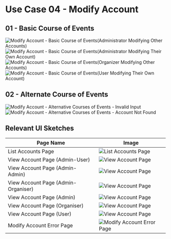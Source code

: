 # Use Case 04 - Modify Account

## 01 - Basic Course of Events

![Modify Account - Basic Course of Events(Administrator Modifying Other Accounts)](03-design/usecases/images/04-use-case-ModifyAccount-basic1.png)
![Modify Account - Basic Course of Events(Administrator Modifying Their Own Account)](03-design/usecases/images/04-use-case-ModifyAccount-basic2.png)
![Modify Account - Basic Course of Events(Organizer Modifying Other Accounts)](03-design/usecases/images/04-use-case-ModifyAccount-basic3.png)
![Modify Account - Basic Course of Events(User Modifying Their Own Account)](03-design/usecases/images/04-use-case-ModifyAccount-basic4.png)

## 02 - Alternate Course of Events

![Modify Account - Alternative Courses of Events - Invalid Input](03-design/usecases/images/04-use-case-ModifyAccount-alternate1.png)
![Modify Account - Alternative Courses of Events - Account Not Found](03-design/usecases/images/04-use-case-ModifyAccount-alternate2.png)

## Relevant UI Sketches
| Page Name                           | Image                                                                                |
|-------------------------------------|--------------------------------------------------------------------------------------|
| List Accounts Page                  | ![List Accounts Page](/01-requirements/UI/04-list-accounts.png)                      |
| View Account Page (Admin-User)      | ![View Account Page](/01-requirements/UI/06-view&modify-account-admin-user.png)      |
| View Account Page (Admin-Admin)     | ![View Account Page](/01-requirements/UI/12-view&modify-account-admin-admin.png)     |
| View Account Page (Admin-Organiser) | ![View Account Page](/01-requirements/UI/15-view&modify-account-admin-organiser.png) |
| View Account Page (Admin)           | ![View Account Page](/01-requirements/UI/16-profile-admin.png)                       |
| View Account Page (Organiser)       | ![View Account Page](/01-requirements/UI/21-profile-organiser.png)                   |
| View Account Page (User)            | ![View Account Page](/01-requirements/UI/08-profile-user.png)                        |
| Modify Account Error Page           | ![Modify Account Error Page](/01-requirements/UI/26-modify-account-error.png)        |
